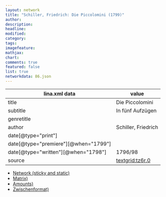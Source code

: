 ```yaml
---
layout: network
title: "Schiller, Friedrich: Die Piccolomini (1799)"
author:
description:
headline:
modified:
category:
tags:
imagefeature: 
mathjax: 
chart: 
comments: true
featured: false
list: true
networkdata: 86.json
---
```

lina.xml data  | value
------------- | -------------
title|Die Piccolomini
subtitle|In fünf Aufzügen
genretitle|
author|Schiller, Friedrich
date[@type="print"]|
date[@type="premiere"][@when="1799"]|
date[@type="written"][@when="1798"]|1796/98
source|[textgrid:tz6r.0](https://textgridlab.org/1.0/tgcrud-public/rest/textgrid:tz6r.0/data)



* [Network (sticky and static)](/linas/network86)
* [Matrix)](/linas/matrix86)
* [Amounts)](/linas/amount86)
* [Zwischenformat)](/linas/lina86 )
